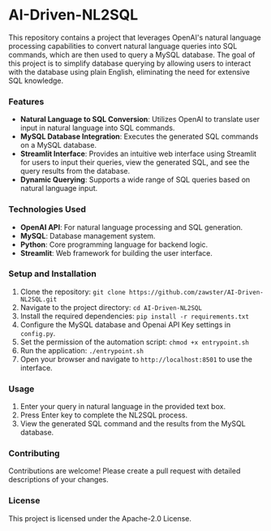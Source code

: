 # AI-Driven-NL2SQL

This repository contains a project that leverages OpenAI's natural language processing capabilities to convert natural language queries into SQL commands, which are then used to query a MySQL database. The goal of this project is to simplify database querying by allowing users to interact with the database using plain English, eliminating the need for extensive SQL knowledge.

### Features

- **Natural Language to SQL Conversion**: Utilizes OpenAI to translate user input in natural language into SQL commands.
- **MySQL Database Integration**: Executes the generated SQL commands on a MySQL database.
- **Streamlit Interface**: Provides an intuitive web interface using Streamlit for users to input their queries, view the generated SQL, and see the query results from the database.
- **Dynamic Querying**: Supports a wide range of SQL queries based on natural language input.

### Technologies Used

- **OpenAI API**: For natural language processing and SQL generation.
- **MySQL**: Database management system.
- **Python**: Core programming language for backend logic.
- **Streamlit**: Web framework for building the user interface.

### Setup and Installation

1. Clone the repository: `git clone https://github.com/zawster/AI-Driven-NL2SQL.git`
2. Navigate to the project directory: `cd AI-Driven-NL2SQL`
3. Install the required dependencies: `pip install -r requirements.txt`
4. Configure the MySQL database and Openai API Key settings in `config.py`.
5. Set the permission of the automation script: `chmod +x entrypoint.sh`
6. Run the application: `./entrypoint.sh`
7. Open your browser and navigate to `http://localhost:8501` to use the interface.

### Usage

1. Enter your query in natural language in the provided text box.
2. Press Enter key to complete the NL2SQL process.
3. View the generated SQL command and the results from the MySQL database.

### Contributing

Contributions are welcome! Please create a pull request with detailed descriptions of your changes.

### License

This project is licensed under the Apache-2.0 License.
